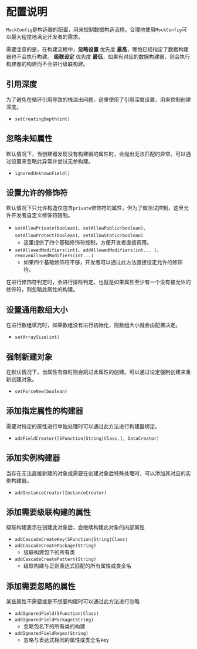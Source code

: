 # 配置说明

`MockConfig`是构造器的配置，用来控制数据构造流程。合理地使用`MockConfig`可以最大程度地满足开发者的需求。

需要注意的是，在构建流程中，__忽略设置__ 优先度 __最高__，哪怕已经指定了数据构建器也不会执行构建。
__级联设定__ 优先度 __最低__，如果有对应的数据构建器，则会执行构建器的构建而不会进行级联构建。

## 引用深度

为了避免在循环引用导致的栈溢出问题，这里使用了引用深度设置，用来控制创建深度。

- `setCreatingDepth(int)`

## 忽略未知属性

默认情况下，当创建器发现没有构建器的属性时，会抛出无法匹配的异常。可以通过设置来忽略此异常并尝试无参构建。

- `ignoredUnknownField()`

## 设置允许的修饰符

默认情况下只允许构造仅包含`private`修饰符的属性，但为了做测试控制，这里允许开发者自定义修饰符限制。

- `setAllowPrivate(boolean)`、`setAllowPublic(boolean)`、`setAllowProtect(boolean)`、`setAllowStatic(boolean)`
  - 这里提供了四个基础修饰符控制，方便开发者直接调用。
- `setAllowedModifiers(int)`、`addAllowedModifiers(int... )`、`removeAllowedModifiers(int...)`
  - 如果四个基础修饰符不够，开发者可以通过此方法直接设定允许的修饰符。

在进行修饰符判定时，会进行排除判定。也就是如果属性至少有一个没有被允许的修饰符，则忽略此属性的构建。

## 设置通用数组大小

在进行数组填充时，如果数组没有进行初始化，则数组大小就会由配置决定。

- `setArraySize(int)`

## 强制新建对象

在默认情况下，当属性有值时则会跳过此属性的创建。可以通过设定强制创建来重新创建对象。

- `setForceNew(boolean)`

## 添加指定属性的构建器

需要对特定的属性进行单独处理时可以通过此方法进行构建器绑定。

- `addFieldCreator([SFunction|String|Class,], DataCreator)`

## 添加实例构建器

当存在无法直接新建的对象或需要在创建对象后特殊处理时，可以添加其对应的实例构建器。

- `addInstanceCreator(InstanceCreator)`

## 添加需要级联构建的属性

级联构建表示在创建此对象后，会继续构建此对象的内部属性

- `addCascadeCreateKey(SFunction|String|Class)`
- `addCascadeCreatePackage(String)`
  - 级联构建包下的所有类
- `addCascadeCreatePattern(String)`
  - 级联构建与正则表达式匹配的所有属性或类全名

## 添加需要忽略的属性

某些属性不需要或是不想要构建时可以通过此方法进行忽略

- `addIgnoredField(SFunction|Class)`
- `addIgnoredFieldPackage(String)`
  - 忽略包名下的所有类的构建
- `addIgnoredFieldRegex(String)`
  - 忽略与表达式相同的属性或类全名key
